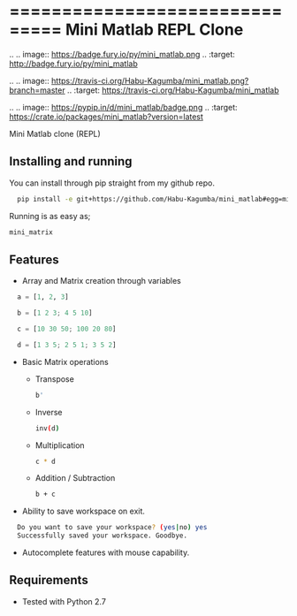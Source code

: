 ===============================
Mini Matlab REPL Clone
===============================

.. .. image:: https://badge.fury.io/py/mini_matlab.png
..     :target: http://badge.fury.io/py/mini_matlab

.. .. image:: https://travis-ci.org/Habu-Kagumba/mini_matlab.png?branch=master
..         :target: https://travis-ci.org/Habu-Kagumba/mini_matlab

.. .. image:: https://pypip.in/d/mini_matlab/badge.png
..         :target: https://crate.io/packages/mini_matlab?version=latest


Mini Matlab clone (REPL)

Installing and running
----------------------

You can install through pip straight from my github repo.

```bash
  pip install -e git+https://github.com/Habu-Kagumba/mini_matlab#egg=mini_matlab
```


Running is as easy as;

```bash
mini_matrix
```

Features
--------

- Array and Matrix creation through variables

```python
  a = [1, 2, 3]

  b = [1 2 3; 4 5 10]

  c = [10 30 50; 100 20 80]

  d = [1 3 5; 2 5 1; 3 5 2]
```

- Basic Matrix operations
  * Transpose
    ```bash
    b'
    ```

  * Inverse
    ```bash
    inv(d)
    ```

  * Multiplication
    ```bash
    c * d
    ```
  * Addition / Subtraction
    ```bash
    b + c
    ```

- Ability to save workspace on exit.

```bash
  Do you want to save your workspace? (yes|no) yes
  Successfully saved your workspace. Goodbye.
```

- Autocomplete features with mouse capability.


Requirements
------------

- Tested with Python 2.7
